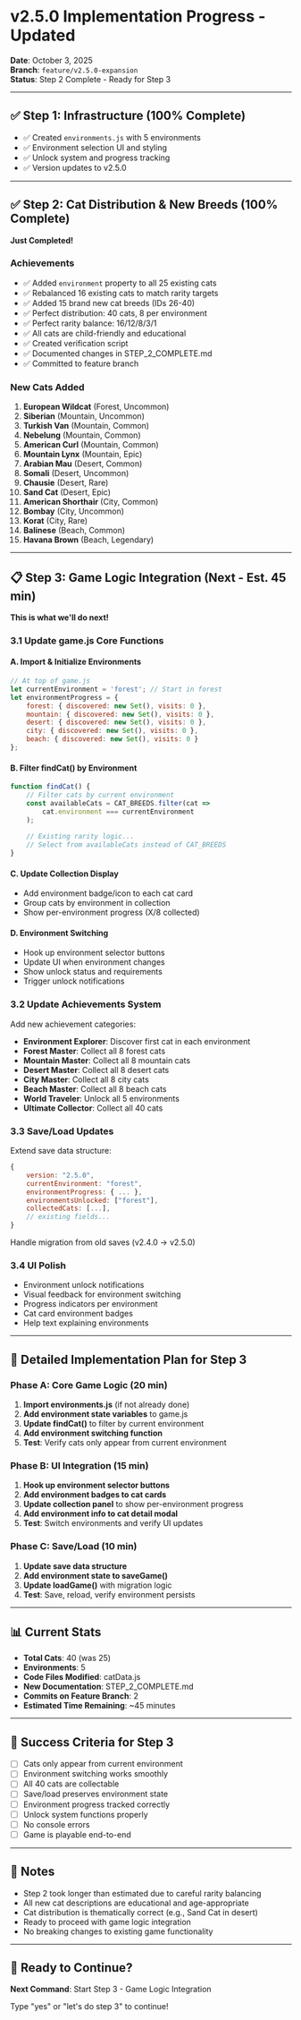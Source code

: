 # v2.5.0 Implementation Progress - Updated

**Date**: October 3, 2025  
**Branch**: `feature/v2.5.0-expansion`  
**Status**: Step 2 Complete - Ready for Step 3

---

## ✅ Step 1: Infrastructure (100% Complete)

- ✅ Created `environments.js` with 5 environments
- ✅ Environment selection UI and styling
- ✅ Unlock system and progress tracking
- ✅ Version updates to v2.5.0

---

## ✅ Step 2: Cat Distribution & New Breeds (100% Complete)

**Just Completed!**

### Achievements

- ✅ Added `environment` property to all 25 existing cats
- ✅ Rebalanced 16 existing cats to match rarity targets
- ✅ Added 15 brand new cat breeds (IDs 26-40)
- ✅ Perfect distribution: 40 cats, 8 per environment
- ✅ Perfect rarity balance: 16/12/8/3/1
- ✅ All cats are child-friendly and educational
- ✅ Created verification script
- ✅ Documented changes in STEP_2_COMPLETE.md
- ✅ Committed to feature branch

### New Cats Added

1. **European Wildcat** (Forest, Uncommon)
2. **Siberian** (Mountain, Uncommon)
3. **Turkish Van** (Mountain, Common)
4. **Nebelung** (Mountain, Common)
5. **American Curl** (Mountain, Common)
6. **Mountain Lynx** (Mountain, Epic)
7. **Arabian Mau** (Desert, Common)
8. **Somali** (Desert, Uncommon)
9. **Chausie** (Desert, Rare)
10. **Sand Cat** (Desert, Epic)
11. **American Shorthair** (City, Common)
12. **Bombay** (City, Uncommon)
13. **Korat** (City, Rare)
14. **Balinese** (Beach, Common)
15. **Havana Brown** (Beach, Legendary)

---

## 📋 Step 3: Game Logic Integration (Next - Est. 45 min)

**This is what we'll do next!**

### 3.1 Update game.js Core Functions

#### A. Import & Initialize Environments

```javascript
// At top of game.js
let currentEnvironment = 'forest'; // Start in forest
let environmentProgress = {
    forest: { discovered: new Set(), visits: 0 },
    mountain: { discovered: new Set(), visits: 0 },
    desert: { discovered: new Set(), visits: 0 },
    city: { discovered: new Set(), visits: 0 },
    beach: { discovered: new Set(), visits: 0 }
};
```

#### B. Filter findCat() by Environment

```javascript
function findCat() {
    // Filter cats by current environment
    const availableCats = CAT_BREEDS.filter(cat => 
        cat.environment === currentEnvironment
    );
    
    // Existing rarity logic...
    // Select from availableCats instead of CAT_BREEDS
}
```

#### C. Update Collection Display

- Add environment badge/icon to each cat card
- Group cats by environment in collection
- Show per-environment progress (X/8 collected)

#### D. Environment Switching

- Hook up environment selector buttons
- Update UI when environment changes
- Show unlock status and requirements
- Trigger unlock notifications

### 3.2 Update Achievements System

Add new achievement categories:

- **Environment Explorer**: Discover first cat in each environment
- **Forest Master**: Collect all 8 forest cats
- **Mountain Master**: Collect all 8 mountain cats
- **Desert Master**: Collect all 8 desert cats
- **City Master**: Collect all 8 city cats
- **Beach Master**: Collect all 8 beach cats
- **World Traveler**: Unlock all 5 environments
- **Ultimate Collector**: Collect all 40 cats

### 3.3 Save/Load Updates

Extend save data structure:

```javascript
{
    version: "2.5.0",
    currentEnvironment: "forest",
    environmentProgress: { ... },
    environmentsUnlocked: ["forest"],
    collectedCats: [...],
    // existing fields...
}
```

Handle migration from old saves (v2.4.0 → v2.5.0)

### 3.4 UI Polish

- Environment unlock notifications
- Visual feedback for environment switching
- Progress indicators per environment
- Cat card environment badges
- Help text explaining environments

---

## 🔄 Detailed Implementation Plan for Step 3

### Phase A: Core Game Logic (20 min)

1. **Import environments.js** (if not already done)
2. **Add environment state variables** to game.js
3. **Update findCat()** to filter by current environment
4. **Add environment switching function**
5. **Test**: Verify cats only appear from current environment

### Phase B: UI Integration (15 min)

1. **Hook up environment selector buttons**
2. **Add environment badges to cat cards**
3. **Update collection panel** to show per-environment progress
4. **Add environment info to cat detail modal**
5. **Test**: Switch environments and verify UI updates

### Phase C: Save/Load (10 min)

1. **Update save data structure**
2. **Add environment state to saveGame()**
3. **Update loadGame()** with migration logic
4. **Test**: Save, reload, verify environment persists

---

## 📊 Current Stats

- **Total Cats**: 40 (was 25)
- **Environments**: 5
- **Code Files Modified**: catData.js
- **New Documentation**: STEP_2_COMPLETE.md
- **Commits on Feature Branch**: 2
- **Estimated Time Remaining**: ~45 minutes

---

## 🎯 Success Criteria for Step 3

- [ ] Cats only appear from current environment
- [ ] Environment switching works smoothly
- [ ] All 40 cats are collectable
- [ ] Save/load preserves environment state
- [ ] Environment progress tracked correctly
- [ ] Unlock system functions properly
- [ ] No console errors
- [ ] Game is playable end-to-end

---

## 📝 Notes

- Step 2 took longer than estimated due to careful rarity balancing
- All new cat descriptions are educational and age-appropriate
- Cat distribution is thematically correct (e.g., Sand Cat in desert)
- Ready to proceed with game logic integration
- No breaking changes to existing game functionality

---

## 🚀 Ready to Continue?

**Next Command**: Start Step 3 - Game Logic Integration

Type "yes" or "let's do step 3" to continue!

